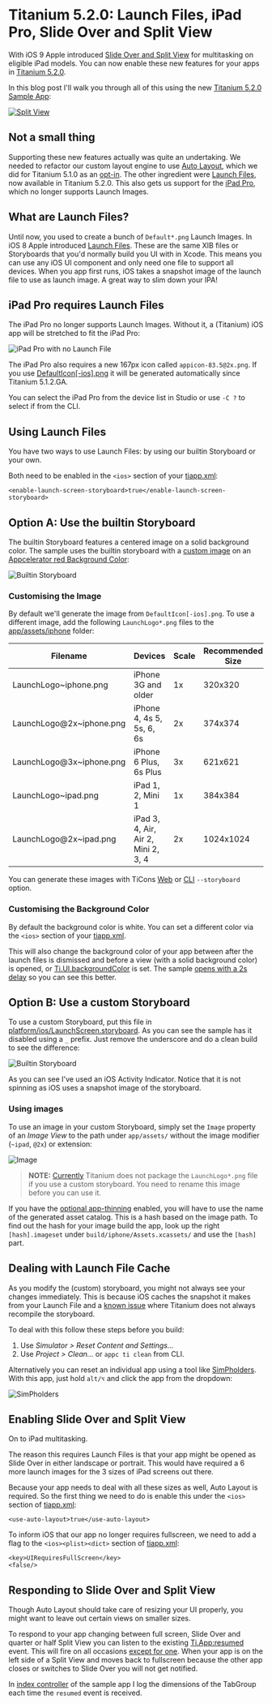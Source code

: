 # Titanium 5.2.0: Launch Files, iPad Pro, Slide Over and Split View

With iOS 9 Apple introduced [Slide Over and Split View](https://developer.apple.com/library/prerelease/ios/documentation/WindowsViews/Conceptual/AdoptingMultitaskingOniPad/QuickStartForSlideOverAndSplitView.html) for multitasking on eligible iPad models. You can now enable these new features for your apps in [Titanium 5.2.0](http://www.appcelerator.com/blog/2016/02/ga-release-of-cli-5-2-titanium-5-2-and-studio-4-5/).

In this blog post I'll walk you through all of this using the new [Titanium 5.2.0 Sample App](http://github.com/appcelerator-developer-relations/appc-sample-ti520):

[![Split View](assets/splitview.png)](https://github.com/appcelerator-developer-relations/appc-sample-ti520)

## Not a small thing

Supporting these new features actually was quite an undertaking. We needed to refactor our custom layout engine to use [Auto Layout](https://developer.apple.com/library/ios/documentation/UserExperience/Conceptual/AutolayoutPG/index.html), which we did for Titanium 5.1.0 as an [opt-in](http://docs.appcelerator.com/platform/latest/#!/guide/Titanium_SDK_5.1.0_Release_Note-section-46239771_TitaniumSDK5.1.0ReleaseNote-AutoLayout). The other ingredient were [Launch Files](https://developer.apple.com/library/ios/documentation/UserExperience/Conceptual/MobileHIG/LaunchImages.html), now available in Titanium 5.2.0. This also gets us support for the [iPad Pro](http://www.apple.com/ipad-pro/), which no longer supports Launch Images.

## What are Launch Files?

Until now, you used to create a bunch of `Default*.png` Launch Images. In iOS 8 Apple introduced [Launch Files](https://developer.apple.com/library/ios/documentation/UserExperience/Conceptual/MobileHIG/LaunchImages.html). These are the same XIB files or Storyboards that you'd normally build you UI with in Xcode. This means you can use any iOS UI component and only need one file to support all devices. When you app first runs, iOS takes a snapshot image of the launch file to use as launch image. A great way to slim down your IPA!

## iPad Pro requires Launch Files

The iPad Pro no longer supports Launch Images. Without it, a (Titanium) iOS app will be stretched to fit the iPad Pro:

![iPad Pro with no Launch File](assets/ipadpro.png)

The iPad Pro also requires a new 167px icon called `appicon-83.5@2x.png`. If you use [DefaultIcon[-ios].png](http://docs.appcelerator.com/platform/latest/#!/guide/Icons_and_Splash_Screens-section-29004897_IconsandSplashScreens-iOSgraphicassetrequirementsandoptions) it will be generated automatically since Titanium 5.1.2.GA.

You can select the iPad Pro from the device list in Studio or use `-C ?` to select if from the CLI.

## Using Launch Files

You have two ways to use Launch Files: by using our builtin Storyboard or your own.

Both need to be enabled in the `<ios>` section of your [tiapp.xml](tiapp.xml#L28):

	<enable-launch-screen-storyboard>true</enable-launch-screen-storyboard>

## Option A: Use the builtin Storyboard

The builtin Storyboard features a centered image on a solid background color. The sample uses the builtin storyboard with a [custom image](app/assets/iphone) on an [Appcelerator red Background Color](tiapp.xml#L31):

![Builtin Storyboard](assets/launch-builtin.png)

### Customising the Image

By default we'll generate the image from `DefaultIcon[-ios].png`. To use a different image, add the following `LaunchLogo*.png` files to the [app/assets/iphone](app/assets/iphone) folder:

Filename | Devices | Scale | Recommended Size
---------|---------|-------|-----------------
LaunchLogo~iphone.png | iPhone 3G and older | 1x | 320x320
LaunchLogo@2x~iphone.png | iPhone 4, 4s 5, 5s, 6, 6s | 2x | 374x374
LaunchLogo@3x~iphone.png | iPhone 6 Plus, 6s Plus | 3x | 621x621
LaunchLogo~ipad.png | iPad 1, 2, Mini 1 | 1x | 384x384
LaunchLogo@2x~ipad.png | iPad 3, 4, Air, Air 2, Mini 2, 3, 4 | 2x | 1024x1024

You can generate these images with TiCons [Web](http://ticons.fokkezb.nl/) or [CLI](https://www.npmjs.com/package/ticons) `--storyboard` option.

### Customising the Background Color

By default the background color is white. You can set a different color via the `<ios>` section of your [tiapp.xml](tiapp.xml#L31).

This will also change the background color of your app between after the launch files is dismissed and before a view (with a solid background color) is opened, or [Ti.UI.backgroundColor](http://docs.appcelerator.com/platform/latest/#!/api/Titanium.UI-property-backgroundColor) is set. The sample [opens with a 2s delay](app/controllers/index.js#L23-L30) so you can see this better.

## Option B: Use a custom Storyboard

To use a custom Storyboard, put this file in [platform/ios/LaunchScreen.storyboard](https://github.com/appcelerator/titanium_mobile/blob/master/iphone/iphone/LaunchScreen.storyboard). As you can see the sample has it disabled using a `_` prefix. Just remove the underscore and do a clean build to see the difference:

![Builtin Storyboard](assets/launch-custom.png)

As you can see I've used an iOS Activity Indicator. Notice that it is not spinning as iOS uses a snapshot image of the storyboard.

### Using images

To use an image in your custom Storyboard, simply set the `Image` property of an *Image View* to the path under `app/assets/` without the image modifier (`~ipad`, `@2x`) or extension:

![Image](assets/image.png)

> **NOTE:** [Currently](https://jira.appcelerator.org/browse/TIMOB-20429) Titanium does not package the `LaunchLogo*.png` file if you use a custom storyboard. You need to rename this image before you can use it.

If you have the [optional app-thinning](http://docs.appcelerator.com/platform/latest/#!/guide/tiapp.xml_and_timodule.xml_Reference-section-29004921_tiapp.xmlandtimodule.xmlReference-use-app-thinning) enabled, you will have to use the name of the generated asset catalog. This is a hash based on the image path. To find out the hash for your image build the app, look up the right `[hash].imageset` under `build/iphone/Assets.xcassets/` and use the `[hash]` part.

## Dealing with Launch File Cache

As you modify the (custom) storyboard, you might not always see your changes immediately. This is because iOS caches the snapshot it makes from your Launch File and a [known issue](https://jira.appcelerator.org/browse/TIMOB-20430) where Titanium does not always recompile the storyboard.

To deal with this follow these steps before you build:

1. Use <em>Simulator > Reset Content and Settings...</em>
2. Use <em>Project > Clean...</em> or `appc ti clean` from CLI.

Alternatively you can reset an individual app using a tool like [SimPholders](https://simpholders.com/). With this app, just hold `alt/⌥` and click the app from the dropdown:

![SimPholders](assets/simpholders.png)

## Enabling Slide Over and Split View

On to iPad multitasking.

The reason this requires Launch Files is that your app might be opened as Slide Over in either landscape or portrait. This would have required a 6 more launch images for the 3 sizes of iPad screens out there.

Because your app needs to deal with all these sizes as well, Auto Layout is required. So the first thing we need to do is enable this under the `<ios>` section of [tiapp.xml](tiapp.xml#L34):

	<use-auto-layout>true</use-auto-layout>
	
To inform iOS that our app no longer requires fullscreen, we need to add a flag to the `<ios><plist><dict>` section of [tiapp.xml](tiapp.xml#L40-L41):

	<key>UIRequiresFullScreen</key>
	<false/>

## Responding to Slide Over and Split View

Though Auto Layout should take care of resizing your UI properly, you might want to leave out certain views on smaller sizes.

To respond to your app changing between full screen, Slide Over and quarter or half Split View you can listen to the existing [Ti.App:resumed](http://docs.appcelerator.com/platform/latest/#!/api/Titanium.App-event-resumed) event. This will fire on all occasions [except for one](https://jira.appcelerator.org/browse/TIMOB-20461). When your app is on the left side of a Split View and moves back to fullscreen because the other app closes or switches to Slide Over you will not get notified.

In [index controller](app/controllers/index.js#L105) of the sample app I log the dimensions of the TabGroup each time the `resumed` event is received.